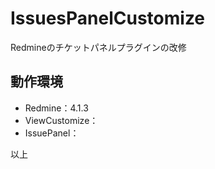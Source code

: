 # IssuesPanelCustomize
Redmineのチケットパネルプラグインの改修

## 動作環境
- Redmine：4.1.3
- ViewCustomize：
- IssuePanel：

以上
